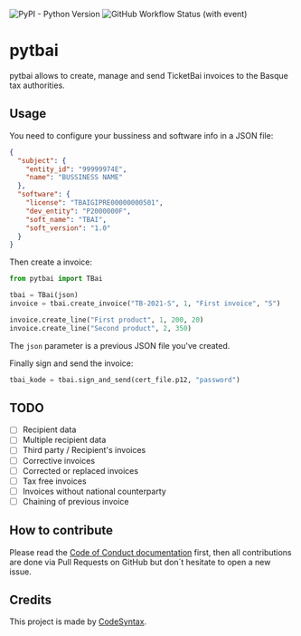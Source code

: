 ![PyPI - Python Version](https://img.shields.io/pypi/pyversions/pytbai)
![GitHub Workflow Status (with event)](https://img.shields.io/github/actions/workflow/status/codesyntax/pytbai/python-package.yml)

# pytbai

pytbai allows to create, manage and send TicketBai invoices to the Basque tax authorities.

## Usage

You need to configure your bussiness and software info in a JSON file:

```json
{
  "subject": {
    "entity_id": "99999974E",
    "name": "BUSSINESS NAME"
  },
  "software": {
    "license": "TBAIGIPRE00000000501",
    "dev_entity": "P2000000F",
    "soft_name": "TBAI",
    "soft_version": "1.0"
  }
}
```

Then create a invoice:

```python
from pytbai import TBai

tbai = TBai(json)
invoice = tbai.create_invoice("TB-2021-S", 1, "First invoice", "S")

invoice.create_line("First product", 1, 200, 20)
invoice.create_line("Second product", 2, 350)
```

The `json` parameter is a previous JSON file you've created.

Finally sign and send the invoice:

```python
tbai_kode = tbai.sign_and_send(cert_file.p12, "password")
```

## TODO

- [ ] Recipient data
- [ ] Multiple recipient data
- [ ] Third party / Recipient's invoices
- [ ] Corrective invoices
- [ ] Corrected or replaced invoices
- [ ] Tax free invoices
- [ ] Invoices without national counterparty
- [ ] Chaining of previous invoice

## How to contribute

Please read the [Code of Conduct documentation](CODE_OF_CONDUCT.md) first, then all contributions are done via Pull Requests on GitHub but don´t hesitate to open a new issue.

## Credits

This project is made by [CodeSyntax](https://codesyntax.com).

